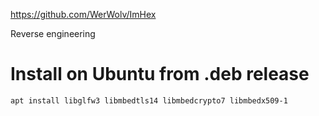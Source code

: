https://github.com/WerWolv/ImHex

Reverse engineering

# Install on Ubuntu from .deb release

```
apt install libglfw3 libmbedtls14 libmbedcrypto7 libmbedx509-1
```
